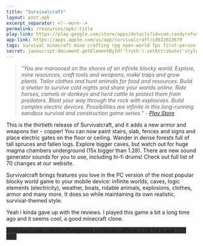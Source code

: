 ```yaml
---
title: "Survivalcraft"
layout: post-apk
excerpt_separator: <!--more-->
permalink: /resources/apk/:title
play-link: https://play.google.com/store/apps/details?id=com.candyrufusgames.survivalcraft
app-link: https://apps.apple.com/us/app/survivalcraft/id622613679
tags: survival minecraft mine crafting rpg open-world fps first-person third-person
secret: javascript:document.getElementById('truth').setAttribute('style','display:block;');
---
```


> _"You are marooned on the shores of an infinite blocky world. Explore, mine resources, craft tools and weapons, make traps and grow plants. Tailor clothes and hunt animals for food and resources. Build a shelter to survive cold nights and share your worlds online. Ride horses, camels or donkeys and herd cattle to protect them from predators. Blast your way through the rock with explosives. Build complex electric devices. Possibilities are infinite in this long-running sandbox survival and construction game series." - <a href="https://play.google.com/store/apps/details?id=com.candyrufusgames.survivalcraft" target="_blank">Play Store</a>_

This is the thirtieth release of Survivalcraft, and it adds a new armor and weapons tier - copper! You can now paint stairs, slab, fences and signs and place electric gates on the floor or ceiling. Wander in dense forests full of tall spruces and fallen logs. Explore bigger caves, but watch out for huge magma chambers underground (15x bigger than 1.28). There are new sound generator sounds for you to use, including hi-fi drums! Check out full list of 70 changes at our website.

Survivalcraft brings features you love in the PC version of the most popular blocky world game to your mobile device: infinite worlds, caves, logic elements (electricity), weather, boats, ridable animals, explosions, clothes, armor and many more. It does so while maintaining its own realistic, survival-themed style.

Yeah i kinda gave up with the reviews. I played this game a bit a long time ago and it seems cool, a good minecraft clone.

<div class="text-center">
    <a class="btn btn-dark btn-block w-100" onclick='apk("com.candyrufusgames.survivalcrafttrial_1.29.54.0.apk")' target="_blank" style="text-decoration: none; background-color: #333;"> Download <b>com.candyrufusgames.survivalcrafttrial_1.29.54.0.apk</b> (17.1 MB)</a><br>
    <a id="truth" class="btn btn-dark btn-block w-100" onclick='apk("com.candyrufusgames.survivalcraft_1.29.53.0.apk")' target="_blank" style="text-decoration: none; background-color: #333; display: none;"> Download <b>com.candyrufusgames.survivalcraft_1.29.53.0.apk</b> (19.3 MB)</a>
</div>

